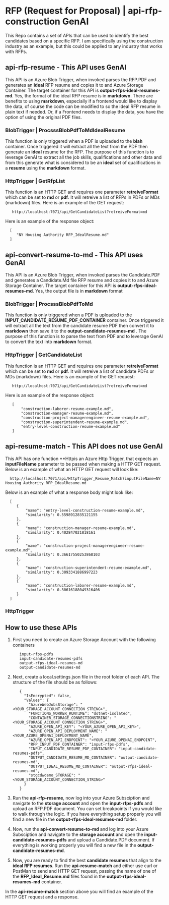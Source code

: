 # RFP (Request for Proposal)  | api-rfp-construction GenAI
This Repo contains a set of APIs that can be used to identify the best candidates based on a specific RFP. I am specifically using the construction industry as an example, but this could be applied to any industry that works with RFPs.

## api-rfp-resume - This API uses GenAI
This API is an Azure Blob Trigger, when invoked parses the RFP.PDF and generates an **ideal** RFP resume and copies it to and Azure Storage Container.  The target container for this API is **output-rfps-ideal-resumes-md**.  Yes, the format of the ideal RFP resume is in **markdown**. There are benefits to using **markdown**, especially if a frontend would like to display the data, of course the code can be modified to so the ideal RFP resume in plain text if needed.  Or, if a Frontend needs to display the data, you have the option of using the original PDF files. 

### BlobTrigger | ProcsssBlobPdfToMdIdealResume
This function is only triggered when a PDF is uploaded to the **blah** container.  Once triggered it will extract all the text from the PDF then generate an **ideal** resume for the RFP.  The purpose of this function is to leverage GenAI to extract all the job skills, qualifications and other data and from this generate what is considered to be an **ideal** set of qualifications in a **resume** using the **markdown** format.

### HttpTrigger | GetRfpList
This function is an HTTP GET and requires one parameter **retreiveFormat** which can be set to **md** or **pdf**.  It will retreive a list of RFPs in PDFs or MDs (markdown) files.  Here is an example of the GET request:
   
   ~~~
      http://localhost:7071/api/GetCandidateList?retreiveFormat=md
   ~~~

Here is an example of the response object:

   ~~~
     [
        "NY Housing Authority RFP_IdealResume.md"
     ]
   ~~~

## api-convert-resume-to-md - This API uses GenAI
This API is an Azure Blob Trigger, when invoked parses the Candidate.PDF and generates a Candidate.Md file RFP resume and copies it to and Azure Storage Container.  The target container for this API is **output-rfps-ideal-resumes-md**.  Yes, the output file is in **markdown** format

### BlobTrigger | ProcsssBlobPdfToMd
This function is only triggered when a PDF is uploaded to the **INPUT_CANDIDATE_RESUME_PDF_CONTAINER** container.  Once triggered it will extract all the text from the candidate resume PDF then convert it to **markdown** then save it to the **output-candidate-resumes-md** .  The purpose of this function is to parse the text from PDF and to leverage GenAI to convert the text into **markdown** format.

### HttpTrigger | GetCandidateList
This function is an HTTP GET and requires one parameter **retreiveFormat** which can be set to **md** or **pdf**.  It will retreive a list of candidate PDFs or MDs (markdown) files.  Here is an example of the GET request:
   
   ~~~
      http://localhost:7071/api/GetCandidateList?retreiveFormat=md
   ~~~

Here is an example of the response object:

   ~~~
      [
          "construction-laborer-resume-example.md",
          "construction-manager-resume-example.md",
          "construction-project-managerengineer-resume-example.md",
          "construction-superintendent-resume-example.md",
          "entry-level-construction-resume-example.md"
      ]
   ~~~

## api-resume-match - This API does not use GenAI
This API has one function **Httpis an Azure Http Trigger, that expects an **inputFileName** parameter to be passed when making a HTTP GET request.  Below is an example of what an HTTP GET request will look like:

   ~~~
     http://localhost:7071/api/HttpTrigger_Resume_Match?inputFileName=NY Housing Authority RFP_IdealResume.md
   ~~~

Below is an example of what a response body might look like:

   ~~~
     [
        {
            "name": "entry-level-construction-resume-example.md",
            "similarity": 0.5598912835121155
        },
        {
            "name": "construction-manager-resume-example.md",
            "similarity": 0.402847021818161
        },
        {
            "name": "construction-project-managerengineer-resume-example.md",
            "similarity": 0.36617550253868103
        },
        {
            "name": "construction-superintendent-resume-example.md",
            "similarity": 0.3093341886997223
        },
        {
            "name": "construction-laborer-resume-example.md",
            "similarity": 0.30616188049316406
        }
     ]
   ~~~

### HttpTrigger


## How to use these APIs
1. First you need to create an Azure Storage Account with the following containers

   ~~~
      input-rfps-pdfs
      input-candidate-resumes-pdfs
      output-rfps-ideal-resumes-md
      output-candidate-resumes-md
   ~~~

2. Next, create a local.settings.json file in the root folder of each API.  The structure of the file should be as follows:

   ~~~
      {
        "IsEncrypted": false,
        "Values": {
          "AzureWebJobsStorage": "<YOUR_STORAGE_ACCOUNT_CONNECTION_STRING>",
          "FUNCTIONS_WORKER_RUNTIME": "dotnet-isolated",
          "CONTAINER_STORAGE_CONNECTIONSTRING": "<YOUR_STORAGE_ACCOUNT_CONNECTION_STRING>",
          "AZURE_OPEN_API_KEY": "<YOUR_AZURE_OPEN_API_KEY>",
          "AZURE_OPEN_API_DEPLOYMENT_NAME": "<YOUR_AZURE_OPENAI_DEPLOYMENT_NAME",
          "AZURE_OPEN_API_ENDPOINT": "<YOUR_AZURE_OPENAI_ENDPOINT",
          "RFP_INPUT_PDF_CONTAINER": "input-rfps-pdfs",
          "INPUT_CANDIDATE_RESUME_PDF_CONTAINER": "input-candidate-resumes-pdfs",
          "OUTPUT_CANDIDATE_RESUME_MD_CONTAINER": "output-candidate-resumes-md",
          "OUTPUT_IDEAL_RESUME_MD_CONTAINER": "output-rfps-ideal-resumes-md",
          "stgcdwdemo_STORAGE": "<YOUR_STORAGE_ACCOUNT_CONNECTION_STRING>"
        }
      }
   ~~~

3. Run the **api-rfp-resume**, now log into your Azure Subsciption and navigate to the **storage account** and open the **input-rfps-pdfs** and upload an RFP.PDF document.  You can set breakpoints if you would like to walk through the logic.  If you have everything setup properly you will find a new file in the **output-rfps-ideal-resumes-md** folder.

4. Now, run the **api-convert-resume-to-md** and log into your Azure Subsciption and navigate to the **storage account** and open the **input-candidate-resumes-pdfs** and upload a Candidate.PDF document.  If everything is working properly you will find a new file in the **output-candidate-resumes-md**.

5. Now, you are ready to find the best **candidate resumes** that align to the **ideal RFP resumes**.  Run the **api-resume-match** and either use curl or PostMan to send and HTTP GET request, passing the name of one of the **RFP_Ideal_Resume.md** files found in the **output-rfps-ideal-resumes-md** container.

In the **api-resume-match** section above you will find an example of the HTTP GET request and a response.


